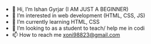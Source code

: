 - 👋 Hi, I’m Ishan Gyrjar (I AM JUST A BEGINNER)
- 👀 I’m interested in web development (HTML, CSS, JS)
- 🌱 I’m currently learning HTML, CSS
- 💞️ I’m looking to as a student to teach/ help me in codi
- 📫 How to reach me xoni98823@gmail.com
